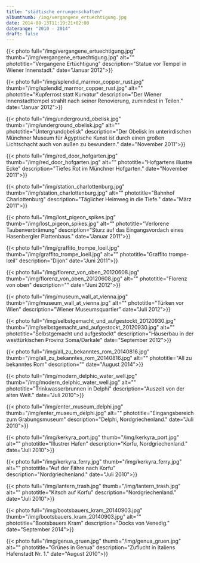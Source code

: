 ```yaml
---
title: "städtische errungenschaften"
albumthumb: /img/vergangene_ertuechtigung.jpg
date: 2014-08-13T11:19:21+02:00
daterange: "2010 - 2014"
draft: false
---
```


{{< photo full="/img/vergangene_ertuechtigung.jpg" thumb="/img/vergangene_ertuechtigung.jpg" alt="" phototitle="Vergangene Ertüchtigung" description="Statue vor Tempel in Wiener Innenstadt." date="Januar 2012">}}

{{< photo full="/img/splendid_marmor_copper_rust.jpg" thumb="/img/splendid_marmor_copper_rust.jpg" alt="" phototitle="Kupferrost statt Kurvatur" description="Der Wiener Innenstadttempel strahlt nach seiner Renovierung, zumindest in Teilen." date="Januar 2012">}}

{{< photo full="/img/underground_obelisk.jpg" thumb="/img/underground_obelisk.jpg" alt="" phototitle="Untergrundobelisk" description="Der Obelisk im unterirdischen Münchner Museum für Ägyptische Kunst ist durch einen großen Lichtschacht auch von außen zu bewundern." date="November 2011">}}

{{< photo full="/img/red_door_hofgarten.jpg" thumb="/img/red_door_hofgarten.jpg" alt="" phototitle="Hofgartens illustre Ecke" description="Tiefes Rot im Münchner Hofgarten." date="November 2011">}}

{{< photo full="/img/station_charlottenburg.jpg" thumb="/img/station_charlottenburg.jpg" alt="" phototitle="Bahnhof Charlottenburg" description="Täglicher Heimweg in die Tiefe." date="März 2011">}}

{{< photo full="/img/lost_pigeon_spikes.jpg" thumb="/img/lost_pigeon_spikes.jpg" alt="" phototitle="Verlorene Taubenverbrämung" description="Sturz auf das Eingangsvordach eines Hasenbergler Plattenbaus." date="Januar 2011">}}

{{< photo full="/img/graffito_trompe_loeil.jpg" thumb="/img/graffito_trompe_loeil.jpg" alt="" phototitle="Graffito trompe-lœil" description="Dijon" date="Juni 2011">}}

{{< photo full="/img/florenz_von_oben_20120608.jpg" thumb="/img/florenz_von_oben_20120608.jpg" alt="" phototitle="Florenz von oben" description="" date="Juni 2012">}}

{{< photo full="/img/museum_wall_at_vienna.jpg" thumb="/img/museum_wall_at_vienna.jpg" alt="" phototitle="Türken vor Wien" description="Wiener Museumsquartier" date="Juli 2012">}}

{{< photo full="/img/selbstgemacht_und_aufgestockt_20120930.jpg" thumb="/img/selbstgemacht_und_aufgestockt_20120930.jpg" alt="" phototitle="Selbstgemacht und aufgestockt" description="Häuserbau in der westtürkischen Provinz Soma/Darkale" date="September 2012">}}

{{< photo full="/img/all_zu_bekanntes_rom_20140816.jpg" thumb="/img/all_zu_bekanntes_rom_20140816.jpg" alt="" phototitle="All zu bekanntes Rom" description="" date="August 2014">}}

{{< photo full="/img/modern_delphic_water_well.jpg" thumb="/img/modern_delphic_water_well.jpg" alt="" phototitle="Trinkwasserbrunnen in Delphi" description="Auszeit von der alten Welt." date="Juli 2010">}}

{{< photo full="/img/enter_museum_delphi.jpg" thumb="/img/enter_museum_delphi.jpg" alt="" phototitle="Eingangsbereich zum Grabungsmuseum" description="Delphi, Nordgriechenland." date="Juli 2010">}}

{{< photo full="/img/kerkyra_port.jpg" thumb="/img/kerkyra_port.jpg" alt="" phototitle="Illustrer Hafen" description="Korfu, Nordgriechenland." date="Juli 2010">}}

{{< photo full="/img/kerkyra_ferry.jpg" thumb="/img/kerkyra_ferry.jpg" alt="" phototitle="Auf der Fähre nach Korfu" description="Nordgriechenland." date="Juli 2010">}}

{{< photo full="/img/lantern_trash.jpg" thumb="/img/lantern_trash.jpg" alt="" phototitle="Kitsch auf Korfu" description="Nordgriechenland." date="Juli 2010">}}

{{< photo full="/img/bootsbauers_kram_20140903.jpg" thumb="/img/bootsbauers_kram_20140903.jpg" alt="" phototitle="Bootsbauers Kram" description="Docks von Venedig." date="September 2014">}}

{{< photo full="/img/genua_gruen.jpg" thumb="/img/genua_gruen.jpg" alt="" phototitle="Grünes in Genua" description="Zuflucht in Italiens Hafenstadt Nr. 1." date="August 2010">}}





